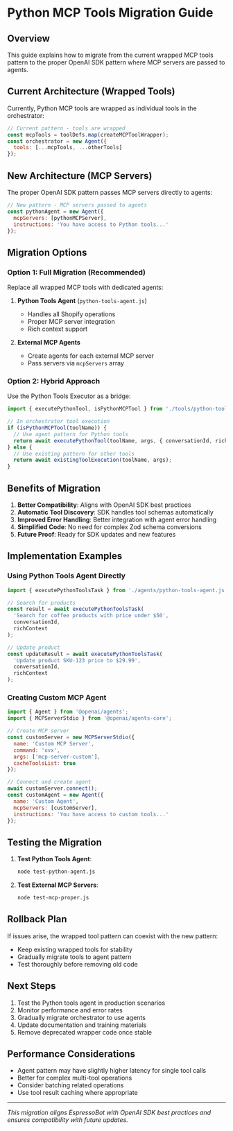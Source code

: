 # Python MCP Tools Migration Guide

## Overview

This guide explains how to migrate from the current wrapped MCP tools pattern to the proper OpenAI SDK pattern where MCP servers are passed to agents.

## Current Architecture (Wrapped Tools)

Currently, Python MCP tools are wrapped as individual tools in the orchestrator:

```javascript
// Current pattern - tools are wrapped
const mcpTools = toolDefs.map(createMCPToolWrapper);
const orchestrator = new Agent({
  tools: [...mcpTools, ...otherTools]
});
```

## New Architecture (MCP Servers)

The proper OpenAI SDK pattern passes MCP servers directly to agents:

```javascript
// New pattern - MCP servers passed to agents
const pythonAgent = new Agent({
  mcpServers: [pythonMCPServer],
  instructions: 'You have access to Python tools...'
});
```

## Migration Options

### Option 1: Full Migration (Recommended)

Replace all wrapped MCP tools with dedicated agents:

1. **Python Tools Agent** (`python-tools-agent.js`)
   - Handles all Shopify operations
   - Proper MCP server integration
   - Rich context support

2. **External MCP Agents**
   - Create agents for each external MCP server
   - Pass servers via `mcpServers` array

### Option 2: Hybrid Approach

Use the Python Tools Executor as a bridge:

```javascript
import { executePythonTool, isPythonMCPTool } from './tools/python-tools-executor.js';

// In orchestrator tool execution
if (isPythonMCPTool(toolName)) {
  // Use agent pattern for Python tools
  return await executePythonTool(toolName, args, { conversationId, richContext });
} else {
  // Use existing pattern for other tools
  return await existingToolExecution(toolName, args);
}
```

## Benefits of Migration

1. **Better Compatibility**: Aligns with OpenAI SDK best practices
2. **Automatic Tool Discovery**: SDK handles tool schemas automatically
3. **Improved Error Handling**: Better integration with agent error handling
4. **Simplified Code**: No need for complex Zod schema conversions
5. **Future Proof**: Ready for SDK updates and new features

## Implementation Examples

### Using Python Tools Agent Directly

```javascript
import { executePythonToolsTask } from './agents/python-tools-agent.js';

// Search for products
const result = await executePythonToolsTask(
  'Search for coffee products with price under $50',
  conversationId,
  richContext
);

// Update product
const updateResult = await executePythonToolsTask(
  'Update product SKU-123 price to $29.99',
  conversationId,
  richContext
);
```

### Creating Custom MCP Agent

```javascript
import { Agent } from '@openai/agents';
import { MCPServerStdio } from '@openai/agents-core';

// Create MCP server
const customServer = new MCPServerStdio({
  name: 'Custom MCP Server',
  command: 'uvx',
  args: ['mcp-server-custom'],
  cacheToolsList: true
});

// Connect and create agent
await customServer.connect();
const customAgent = new Agent({
  name: 'Custom Agent',
  mcpServers: [customServer],
  instructions: 'You have access to custom tools...'
});
```

## Testing the Migration

1. **Test Python Tools Agent**:
   ```bash
   node test-python-agent.js
   ```

2. **Test External MCP Servers**:
   ```bash
   node test-mcp-proper.js
   ```

## Rollback Plan

If issues arise, the wrapped tool pattern can coexist with the new pattern:
- Keep existing wrapped tools for stability
- Gradually migrate tools to agent pattern
- Test thoroughly before removing old code

## Next Steps

1. Test the Python tools agent in production scenarios
2. Monitor performance and error rates
3. Gradually migrate orchestrator to use agents
4. Update documentation and training materials
5. Remove deprecated wrapper code once stable

## Performance Considerations

- Agent pattern may have slightly higher latency for single tool calls
- Better for complex multi-tool operations
- Consider batching related operations
- Use tool result caching where appropriate

---

*This migration aligns EspressoBot with OpenAI SDK best practices and ensures compatibility with future updates.*